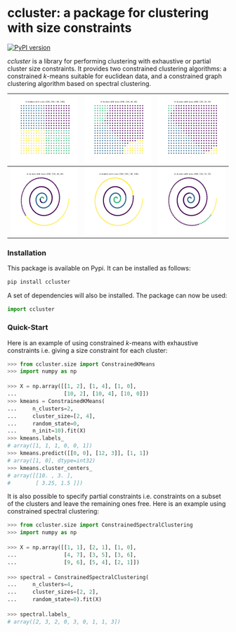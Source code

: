 # ccluster: a package for clustering with size constraints

[![PyPI version](https://badge.fury.io/py/ccluster.svg)](https://pypi.org/project/ccluster)

*ccluster* is a library for performing clustering with exhaustive or partial cluster size constraints. 
It provides two constrained clustering algorithms: a constrained *k*-means suitable for euclidean data, and a constrained graph clustering algorithm based on spectral clustering.

| ![k-means example 1](source/_static/km1.png)             | ![k-means example 2](source/_static/km2.png)             | ![k-means example 3](source/_static/km3.png)            |
|----------------------------------------------------------|----------------------------------------------------------|---------------------------------------------------------|
| ![spectral clustering example 1](source/_static/sc1.png) | ![spectral clustering example 2](source/_static/sc2.png) | ![spectral clustering example 3](source/_static/sc3.png) |

### Installation

This package is available on Pypi. It can be installed as follows:
```bash
pip install ccluster
```

A set of dependencies will also be installed. The package can now be used:

```python
import ccluster
```

### Quick-Start

Here is an example of using constrained $k$-means with exhaustive constraints i.e. giving a size constraint for each cluster:

 ```python
>>> from ccluster.size import ConstrainedKMeans
>>> import numpy as np

>>> X = np.array([[1, 2], [1, 4], [1, 0],
...               [10, 2], [10, 4], [10, 0]])
>>> kmeans = ConstrainedKMeans(
...     n_clusters=2,
...     cluster_size=[2, 4],
...     random_state=0,
...     n_init=10).fit(X)
>>> kmeans.labels_
# array([1, 1, 1, 0, 0, 1])  
>>> kmeans.predict([[0, 0], [12, 3]], [1, 1])
# array([1, 0], dtype=int32)  
>>> kmeans.cluster_centers_
# array([[10. , 3. ],  
#        [ 3.25, 1.5 ]])  
```  

It is also possible to specify partial constraints i.e. constraints on a subset of the clusters and leave the remaining ones free. Here is an example using constrained spectral clustering:

 ```python
>>> from ccluster.size import ConstrainedSpectralClustering
>>> import numpy as np

>>> X = np.array([[1, 1], [2, 1], [1, 0],
...               [4, 7], [3, 5], [3, 6],
...               [9, 6], [5, 4], [2, 1]])

>>> spectral = ConstrainedSpectralClustering(
...     n_clusters=4, 
...     cluster_sizes=[2, 2],
...     random_state=0).fit(X)

>>> spectral.labels_
# array([2, 3, 2, 0, 3, 0, 1, 1, 3])

```

